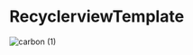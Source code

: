 # RecyclerviewTemplate


![carbon (1)](https://user-images.githubusercontent.com/51374446/110446861-4be44e00-80c8-11eb-9837-0f114dd72e12.png)
